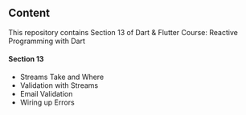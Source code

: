 ## Content

This repository contains Section 13 of Dart & Flutter Course: Reactive Programming with Dart

#### Section 13
- Streams Take and Where
- Validation  with Streams
- Email Validation
- Wiring up Errors
